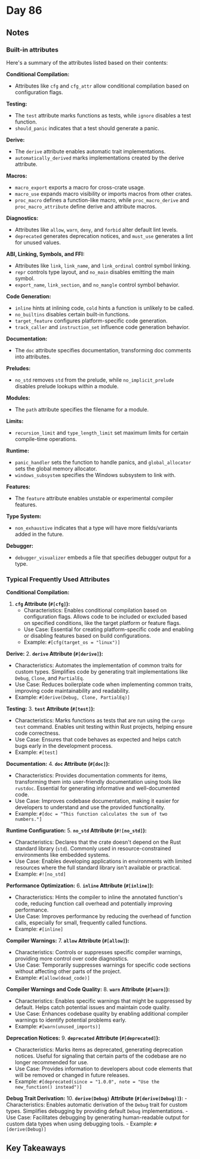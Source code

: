 # Day 86

## Notes

### Built-in attributes

Here's a summary of the attributes listed based on their contents:

**Conditional Compilation:**
- Attributes like `cfg` and `cfg_attr` allow conditional compilation based on configuration flags.

**Testing:**
- The `test` attribute marks functions as tests, while `ignore` disables a test function.
- `should_panic` indicates that a test should generate a panic.

**Derive:**
- The `derive` attribute enables automatic trait implementations.
- `automatically_derived` marks implementations created by the derive attribute.

**Macros:**
- `macro_export` exports a macro for cross-crate usage.
- `macro_use` expands macro visibility or imports macros from other crates.
- `proc_macro` defines a function-like macro, while `proc_macro_derive` and `proc_macro_attribute` define derive and attribute macros.

**Diagnostics:**
- Attributes like `allow`, `warn`, `deny`, and `forbid` alter default lint levels.
- `deprecated` generates deprecation notices, and `must_use` generates a lint for unused values.

**ABI, Linking, Symbols, and FFI:**
- Attributes like `link`, `link_name`, and `link_ordinal` control symbol linking.
- `repr` controls type layout, and `no_main` disables emitting the main symbol.
- `export_name`, `link_section`, and `no_mangle` control symbol behavior.

**Code Generation:**
- `inline` hints at inlining code, `cold` hints a function is unlikely to be called.
- `no_builtins` disables certain built-in functions.
- `target_feature` configures platform-specific code generation.
- `track_caller` and `instruction_set` influence code generation behavior.

**Documentation:**
- The `doc` attribute specifies documentation, transforming doc comments into attributes.

**Preludes:**
- `no_std` removes `std` from the prelude, while `no_implicit_prelude` disables prelude lookups within a module.

**Modules:**
- The `path` attribute specifies the filename for a module.

**Limits:**
- `recursion_limit` and `type_length_limit` set maximum limits for certain compile-time operations.

**Runtime:**
- `panic_handler` sets the function to handle panics, and `global_allocator` sets the global memory allocator.
- `windows_subsystem` specifies the Windows subsystem to link with.

**Features:**
- The `feature` attribute enables unstable or experimental compiler features.

**Type System:**
- `non_exhaustive` indicates that a type will have more fields/variants added in the future.

**Debugger:**
- `debugger_visualizer` embeds a file that specifies debugger output for a type.

### Typical Frequently Used Attributes

**Conditional Compilation:**
1. **`cfg` Attribute (`#[cfg]`):**
   - Characteristics: Enables conditional compilation based on configuration flags. Allows code to be included or excluded based on specified conditions, like the target platform or feature flags.
   - Use Case: Essential for creating platform-specific code and enabling or disabling features based on build configurations.
   - Example: `#[cfg(target_os = "linux")]`

**Derive:**
2. **`derive` Attribute (`#[derive]`):**
   - Characteristics: Automates the implementation of common traits for custom types. Simplifies code by generating trait implementations like `Debug`, `Clone`, and `PartialEq`.
   - Use Case: Reduces boilerplate code when implementing common traits, improving code maintainability and readability.
   - Example: `#[derive(Debug, Clone, PartialEq)]`

**Testing:**
3. **`test` Attribute (`#[test]`):**
   - Characteristics: Marks functions as tests that are run using the `cargo test` command. Enables unit testing within Rust projects, helping ensure code correctness.
   - Use Case: Ensures that code behaves as expected and helps catch bugs early in the development process.
   - Example: `#[test]`

**Documentation:**
4. **`doc` Attribute (`#[doc]`):**
   - Characteristics: Provides documentation comments for items, transforming them into user-friendly documentation using tools like `rustdoc`. Essential for generating informative and well-documented code.
   - Use Case: Improves codebase documentation, making it easier for developers to understand and use the provided functionality.
   - Example: `#[doc = "This function calculates the sum of two numbers."]`

**Runtime Configuration:**
5. **`no_std` Attribute (`#![no_std]`):**
   - Characteristics: Declares that the crate doesn't depend on the Rust standard library (`std`). Commonly used in resource-constrained environments like embedded systems.
   - Use Case: Enables developing applications in environments with limited resources where the full standard library isn't available or practical.
   - Example: `#![no_std]`

**Performance Optimization:**
6. **`inline` Attribute (`#[inline]`):**
   - Characteristics: Hints the compiler to inline the annotated function's code, reducing function call overhead and potentially improving performance.
   - Use Case: Improves performance by reducing the overhead of function calls, especially for small, frequently called functions.
   - Example: `#[inline]`

**Compiler Warnings:**
7. **`allow` Attribute (`#[allow]`):**
   - Characteristics: Controls or suppresses specific compiler warnings, providing more control over code diagnostics.
   - Use Case: Temporarily suppresses warnings for specific code sections without affecting other parts of the project.
   - Example: `#[allow(dead_code)]`

**Compiler Warnings and Code Quality:**
8. **`warn` Attribute (`#[warn]`):**
   - Characteristics: Enables specific warnings that might be suppressed by default. Helps catch potential issues and maintain code quality.
   - Use Case: Enhances codebase quality by enabling additional compiler warnings to identify potential problems early.
   - Example: `#[warn(unused_imports)]`

**Deprecation Notices:**
9. **`deprecated` Attribute (`#[deprecated]`):**
   - Characteristics: Marks items as deprecated, generating deprecation notices. Useful for signaling that certain parts of the codebase are no longer recommended for use.
   - Use Case: Provides information to developers about code elements that will be removed or changed in future releases.
   - Example: `#[deprecated(since = "1.0.0", note = "Use the new_function() instead")]`

**Debug Trait Derivation:**
10. **`derive(Debug)` Attribute (`#[derive(Debug)]`):**
    - Characteristics: Enables automatic derivation of the `Debug` trait for custom types. Simplifies debugging by providing default `Debug` implementations.
    - Use Case: Facilitates debugging by generating human-readable output for custom data types when using debugging tools.
    - Example: `#[derive(Debug)]`

## Key Takeaways

